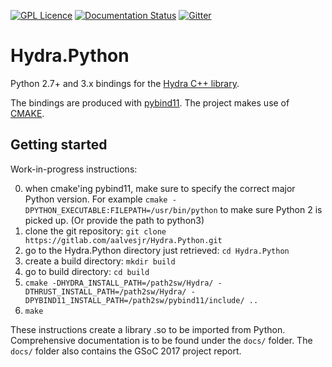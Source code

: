 [![GPL Licence](https://badges.frapsoft.com/os/gpl/gpl.png?v=103)](https://opensource.org/licenses/GPL-3.0/)
[![Documentation Status](https://readthedocs.org/projects/hydrapython-documentation/badge/?version=latest)](http://hydrapython-documentation.readthedocs.io/en/latest/?badge=latest)
[![Gitter](https://img.shields.io/gitter/room/nwjs/nw.js.svg)](https://gitter.im/hydra-hython)


Hydra.Python
============

Python 2.7+ and 3.x bindings for the [Hydra C++ library](https://github.com/MultithreadCorner/Hydra/).

The bindings are produced with [pybind11](http://pybind11.readthedocs.io/). The project makes use of [CMAKE](https://cmake.org/).


Getting started
---------------

Work-in-progress instructions:

0. when cmake'ing pybind11, make sure to specify the correct major Python version. For example `cmake -DPYTHON_EXECUTABLE:FILEPATH=/usr/bin/python` to make sure Python 2 is picked up. (Or provide the path to python3)
1. clone the git repository: `git clone https://gitlab.com/aalvesjr/Hydra.Python.git`
2. go to the Hydra.Python directory just retrieved: `cd Hydra.Python`
3. create a build directory: `mkdir build`
4. go to build directory: `cd build`
5. `cmake -DHYDRA_INSTALL_PATH=/path2sw/Hydra/ -DTHRUST_INSTALL_PATH=/path2sw/Hydra/ -DPYBIND11_INSTALL_PATH=/path2sw/pybind11/include/ ..`
6. `make`

These instructions create a library .so to be imported from Python.
Comprehensive documentation is to be found under the `docs/` folder. The `docs/` folder
also contains the GSoC 2017 project report.
